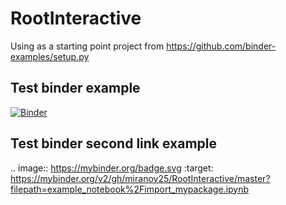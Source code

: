 # RootInteractive

Using as a starting point project from https://github.com/binder-examples/setup.py

## Test binder example
[![Binder](https://mybinder.org/badge.svg)](https://mybinder.org/v2/gh/miranov25/RootInteractive/master?filepath=example_notebook%2Fimport_mypackage.ipynb)

## Test binder second link example

.. image:: https://mybinder.org/badge.svg :target: https://mybinder.org/v2/gh/miranov25/RootInteractive/master?filepath=example_notebook%2Fimport_mypackage.ipynb

